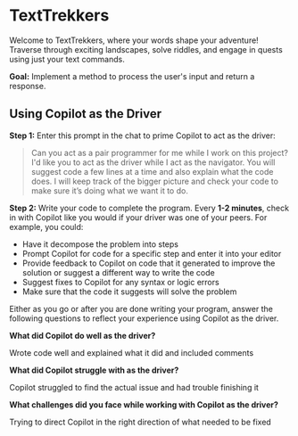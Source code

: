 # TextTrekkers

Welcome to TextTrekkers, where your words shape your adventure! Traverse through exciting landscapes, solve riddles, and engage in quests using just your text commands.

**Goal:** Implement a method to process the user's input and return a response.

## Using Copilot as the Driver

**Step 1:** Enter this prompt in the chat to prime Copilot to act as the driver:

> Can you act as a pair programmer for me while I work on this project? I'd like you to act as the driver while I act as the navigator. You will suggest code a few lines at a time and also explain what the code does. I will keep track of the bigger picture and check your code to make sure it’s doing what we want it to do.

**Step 2:** Write your code to complete the program. Every **1-2 minutes**, check in with Copilot like you would if your driver was one of your peers. For example, you could:

   * Have it decompose the problem into steps
   * Prompt Copilot for code for a specific step and enter it into your editor
   * Provide feedback to Copilot on code that it generated to improve the solution or suggest a different way to write the code
   * Suggest fixes to Copilot for any syntax or logic errors
   * Make sure that the code it suggests will solve the problem

Either as you go or after you are done writing your program, answer the following questions to reflect your experience using Copilot as the driver.

**What did Copilot do well as the driver?**

Wrote code well and explained what it did and included comments

**What did Copilot struggle with as the driver?**

Copilot struggled to find the actual issue and had trouble finishing it

**What challenges did you face while working with Copilot as the driver?**

Trying to direct Copilot in the right direction of what needed to be fixed
